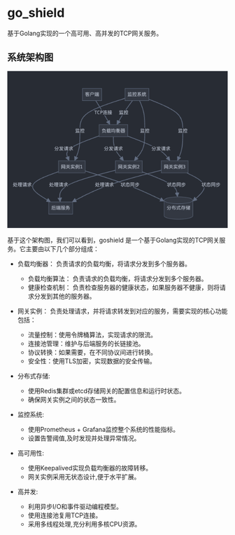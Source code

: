 # go_shield
基于Golang实现的一个高可用、高并发的TCP网关服务。

## 系统架构图
![alt text](images/image.png)

基于这个架构图，我们可以看到，goshield 是一个基于Golang实现的TCP网关服务。它主要由以下几个部分组成：
- 负载均衡器： 负责请求的负载均衡，将请求分发到多个服务器。
    - 负载均衡算法： 负责请求的负载均衡，将请求分发到多个服务器。
    - 健康检查机制： 负责检查服务器的健康状态，如果服务器不健康，则将请求分发到其他的服务器。
- 网关实例： 负责处理请求，并将请求转发到对应的服务，需要实现的核心功能包括：
    - 流量控制：使用令牌桶算法，实现请求的限流。
    - 连接池管理：维护与后端服务的长链接池。
    - 协议转换：如果需要，在不同协议间进行转换。
    - 安全性：使用TLS加密，实现数据的安全传输。

- 分布式存储:

    - 使用Redis集群或etcd存储网关的配置信息和运行时状态。
    - 确保网关实例之间的状态一致性。


- 监控系统:
    - 使用Prometheus + Grafana监控整个系统的性能指标。
    - 设置告警阈值,及时发现并处理异常情况。


- 高可用性:
    - 使用Keepalived实现负载均衡器的故障转移。
    - 网关实例采用无状态设计,便于水平扩展。


- 高并发:
    - 利用异步I/O和事件驱动编程模型。
    - 使用连接池复用TCP连接。
    - 采用多线程处理,充分利用多核CPU资源。
